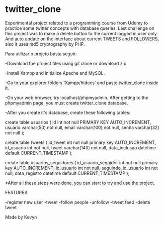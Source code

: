 # twitter_clone
Experimental project related to a programming course from Udemy to practice some twitter concepts with database queries.
Last challenge on this project was to make a delete button to the current logged in user only. And auto update on the interface about
current TWEETS and FOLLOWERS, also it uses md5 cryptography by PHP.

Para utilizar o projeto basta seguir:

-Download the project files using git clone or download zip

-Install Xampp and initialize Apache and MySQL.

-Go to your explorer folders 'Xampp/htdocs' and paste twitter_clone inside it.

-On your web browser, try localhost/phpmyadmin. After getting to the phpmyadmin page, you must create twitter_clone database.

-After you create it's database, create these following tables:

create table usuarios (
    id int not null PRIMARY KEY AUTO_INCREMENT,
    usuario varchar(50) not null,
    email varchar(100) not null,
    senha varchar(32) not null
);

create table tweets (
	id_tweet int not null primary key AUTO_INCREMENT,
    id_usuario int not null,
    tweet varchar(140) not null,
    data_inclusao datetime default CURRENT_TIMESTAMP
);

create table usuarios_seguidores (
	id_usuario_seguidor int not null primary key AUTO_INCREMENT,
    id_usuario int not null,
    seguindo_id_usuario int not null,
    data_registro datetime default CURRENT_TIMESTAMP
);

*After all these steps were done, you can start to try and use the project.

FEATURES

-register new user
-tweet
-follow people
-unfollow
-tweet feed
-delete tweet


Made by Kevyn
